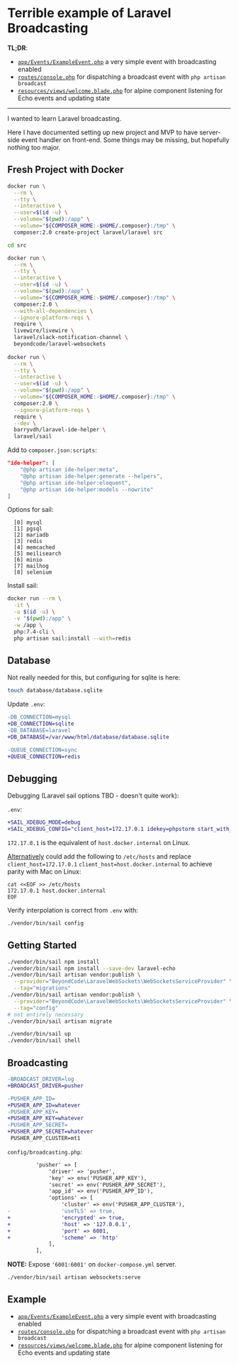 # Terrible example of Laravel Broadcasting

**TL;DR**:

* [`app/Events/ExampleEvent.php`](https://github.com/alistaircol/laravel-broadcasting-example/blob/main/app/Events/ExampleEvent.php#L25) a very simple event with broadcasting enabled
* [`routes/console.php`](https://github.com/alistaircol/laravel-broadcasting-example/blob/main/routes/console.php#L28) for dispatching a broadcast event with `php artisan broadcast`
* [`resources/views/welcome.blade.php`](https://github.com/alistaircol/laravel-broadcasting-example/blob/main/resources/views/welcome.blade.php#L18) for alpine component listening for Echo events and updating state

---

I wanted to learn Laravel broadcasting.

Here I have documented setting up new project and MVP to have server-side event handler on front-end. Some things may be missing, but hopefully nothing too major.

## Fresh Project with Docker

```bash
docker run \
  --rm \
  --tty \
  --interactive \
  --user=$(id -u) \
  --volume="$(pwd):/app" \
  --volume="${COMPOSER_HOME:-$HOME/.composer}:/tmp" \
  composer:2.0 create-project laravel/laravel src

cd src

docker run \
  --rm \
  --tty \
  --interactive \
  --user=$(id -u) \
  --volume="$(pwd):/app" \
  --volume="${COMPOSER_HOME:-$HOME/.composer}:/tmp" \
  composer:2.0 \
  --with-all-dependencies \
  --ignore-platform-reqs \
  require \
  livewire/livewire \
  laravel/slack-notification-channel \
  beyondcode/laravel-websockets
  
docker run \
  --rm \
  --tty \
  --interactive \
  --user=$(id -u) \
  --volume="$(pwd):/app" \
  --volume="${COMPOSER_HOME:-$HOME/.composer}:/tmp" \
  composer:2.0 \
  --ignore-platform-reqs \
  require \
  --dev \
  barryvdh/laravel-ide-helper \
  laravel/sail 
```

Add to `composer.json:scripts`:

```json
"ide-helper": [
    "@php artisan ide-helper:meta",
    "@php artisan ide-helper:generate --helpers",
    "@php artisan ide-helper:eloquent",
    "@php artisan ide-helper:models --nowrite"
]
```

Options for sail:

```text
  [0] mysql
  [1] pgsql
  [2] mariadb
  [3] redis
  [4] memcached
  [5] meilisearch
  [6] minio
  [7] mailhog
  [8] selenium
```

Install sail:

```bash
docker run --rm \
  -it \
  -u $(id -u) \
  -v "$(pwd):/app" \
  -w /app \
  php:7.4-cli \
  php artisan sail:install --with=redis
```

## Database

Not really needed for this, but configuring for sqlite is here:

```bash
touch database/database.sqlite
```

Update `.env`:

```diff
-DB_CONNECTION=mysql
+DB_CONNECTION=sqlite
-DB_DATABASE=laravel
+DB_DATABASE=/var/www/html/database/database.sqlite

-QUEUE_CONNECTION=sync
+QUEUE_CONNECTION=redis
```

## Debugging

Debugging (Laravel sail options TBD - doesn't quite work):

`.env`:

```diff
+SAIL_XDEBUG_MODE=debug
+SAIL_XDEBUG_CONFIG="client_host=172.17.0.1 idekey=phpstorm start_with_request=yes"
```

`172.17.0.1` is the equivalent of `host.docker.internal` on Linux.

[Alternatively](https://stackoverflow.com/a/48547074) could add the following to `/etc/hosts` and replace `client_host=172.17.0.1` `client_host=host.docker.internal` to achieve parity with Mac on Linux:

```
cat <<EOF >> /etc/hosts
172.17.0.1 host.docker.internal
EOF
```

Verify interpolation is correct from `.env` with:

```bash
./vendor/bin/sail config
```

## Getting Started

```bash
./vendor/bin/sail npm install
./vendor/bin/sail npm install --save-dev laravel-echo
./vendor/bin/sail artisan vendor:publish \
  --provider="BeyondCode\LaravelWebSockets\WebSocketsServiceProvider" \
  --tag="migrations"
./vendor/bin/sail artisan vendor:publish \
  --provider="BeyondCode\LaravelWebSockets\WebSocketsServiceProvider" \
  --tag="config"
# not entirely necessary
./vendor/bin/sail artisan migrate

./vendor/bin/sail up
./vendor/bin/sail shell
```

## Broadcasting

```diff
-BROADCAST_DRIVER=log
+BROADCAST_DRIVER=pusher

-PUSHER_APP_ID=
+PUSHER_APP_ID=whatever
-PUSHER_APP_KEY=
+PUSHER_APP_KEY=whatever
-PUSHER_APP_SECRET=
+PUSHER_APP_SECRET=whatever
 PUSHER_APP_CLUSTER=mt1
```

`config/broadcasting.php`:

```diff
         'pusher' => [
             'driver' => 'pusher',
             'key' => env('PUSHER_APP_KEY'),
             'secret' => env('PUSHER_APP_SECRET'),
             'app_id' => env('PUSHER_APP_ID'),
             'options' => [
                 'cluster' => env('PUSHER_APP_CLUSTER'),
-                'useTLS' => true,
+                'encrypted' => true,
+                'host' => '127.0.0.1',
+                'port' => 6001,
+                'scheme' => 'http'
             ],
         ],
```

**NOTE:** Expose `'6001:6001'` on `docker-compose.yml` server.

```
./vendor/bin/sail artisan websockets:serve
```

## Example

* [`app/Events/ExampleEvent.php`](https://github.com/alistaircol/laravel-broadcasting-example/blob/main/app/Events/ExampleEvent.php#L25) a very simple event with broadcasting enabled
* [`routes/console.php`](https://github.com/alistaircol/laravel-broadcasting-example/blob/main/routes/console.php#L28) for dispatching a broadcast event with `php artisan broadcast`
* [`resources/views/welcome.blade.php`](https://github.com/alistaircol/laravel-broadcasting-example/blob/main/resources/views/welcome.blade.php#L18) for alpine component listening for Echo events and updating state
